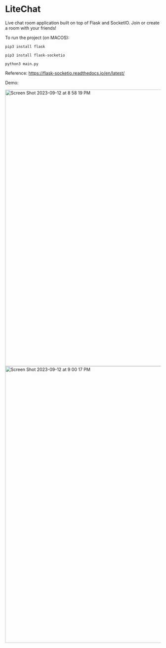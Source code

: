 # LiteChat
Live chat room application built on top of Flask and SocketIO. Join or create a room with your friends!


To run the project (on MACOS):

```pip3 install flask```

```pip3 install flask-socketio```

```python3 main.py```

Reference: https://flask-socketio.readthedocs.io/en/latest/ 

Demo:

<img width="896" alt="Screen Shot 2023-09-12 at 8 58 19 PM" src="https://github.com/joewang705/litechat/assets/70047460/788bc1d6-b5c8-4202-99ba-8afa652700d5">


<img width="896" alt="Screen Shot 2023-09-12 at 9 00 17 PM" src="https://github.com/joewang705/litechat/assets/70047460/d3dfb2b3-ad1b-4ab6-87ee-af7aefda440a">
